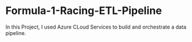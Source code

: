 # Formula-1-Racing-ETL-Pipeline
In this Project, I used Azure CLoud Services to build and orchestrate a data pipeline.
